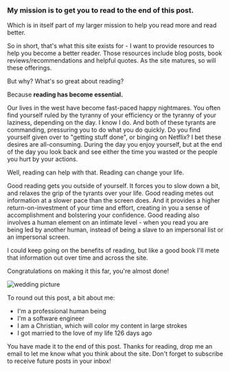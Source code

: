 ### My mission is to get you to read to the end of this post. ###

Which is in itself part of my larger mission to help you read more and read better.

So in short, that's what this site exists for - I want to provide resources to help you become a better reader. Those resources include blog posts, book reviews/recommendations and helpful quotes. As the site matures, so will these offerings.

But why? What's so great about reading?

Because __reading has become essential.__

Our lives in the west have become fast-paced happy nightmares. You often find yourself ruled by the tyranny of your efficiency or the tyranny of your laziness, depending on the day. I know I do. And both of these tyrants are commanding, pressuring you to do what you do quickly. Do you find yourself given over to "getting stuff done", or binging on Netflix? I bet these desires are all-consuming. During the day you enjoy yourself, but at the end of the day you look back and see either the time you wasted or the people you hurt by your actions.

Well, reading can help with that. Reading can change your life.

Good reading gets you outside of yourself. It forces you to slow down a bit, and relaxes the grip of the tyrants over your life. Good reading metes out information at a slower pace than the screen does. And it provides a higher return-on-investment of your time and effort, creating in you a sense of accomplishment and bolstering your confidence. Good reading also involves a human element on an intimate level - when you read you are being led by another human, instead of being a slave to an impersonal list or an impersonal screen.

I could keep going on the benefits of reading, but like a good book I'll mete that information out over time and across the site.

Congratulations on making it this far, you're almost done!

<div class="postImageContainer"><img src="/wedding.jpg" class="nonMovingPostimage" alt="wedding picture" title="I know, I know... my tie isn't straight"></div>

To round out this post, a bit about me:
* I'm a professional human being
* I'm a software engineer
* I am a Christian, which will color my content in large strokes
* I got married to the love of my life 126 days ago

You have made it to the end of this post. Thanks for reading, drop me an email to let me know what you think about the site. Don't forget to subscribe to receive future posts in your inbox!
